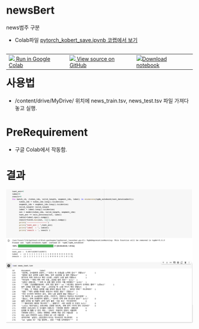 # newsBert
news범주 구분

* Colab파일
[pytorch_kobert_save.ipynb 코랩에서 보기](https://colab.research.google.com/github/nowage/newsBert/blob/main/pytorch_kobert_save.ipynb)
<html>
<table class="tfo-notebook-buttons" align="left">
<!--   <td>
    <a target="_blank" href="https://www.tensorflow.org/tutorials/text/word_embeddings">
    <img src="https://www.tensorflow.org/images/tf_logo_32px.png" />
    View on TensorFlow.org</a>
  </td> -->
  <td>
    <a target="_blank" href="https://colab.research.google.com/github/nowage/newsBert/blob/main/pytorch_kobert_train_test.ipynb">
    <img src="https://www.tensorflow.org/images/colab_logo_32px.png" />
    Run in Google Colab</a>
  </td>
  <td>
    <a target="_blank" href="https://github.com/nowage/newsBert/blob/main/pytorch_kobert_train_test.ipynb">
    <img src="https://www.tensorflow.org/images/GitHub-Mark-32px.png" />
    View source on GitHub</a>
  </td>
  <td>
    <a href="https://raw.githubusercontent.com/nowage/newsBert/main/pytorch_kobert_train_test.ipynb"><img src="https://www.tensorflow.org/images/download_logo_32px.png" />Download notebook</a>
  </td>
</table>
<br>
</html>

---
# 사용법
* /content/drive/MyDrive/ 위치에 news_train.tsv, news_test.tsv 파일 가져다 놓고 실행.


# PreRequirement
* 구글 Colab에서 작동함.


# 결과
![](result.png)
<!--stackedit_data:
eyJoaXN0b3J5IjpbMjA2NTI4MzMyOCwxNDU1MzUzMDMyLDY4Nz
U5MTAyMCwtMTM4NDAxNDQ0MiwxNDY5MTc1NTMsLTI0NTg0ODQ0
NV19
-->